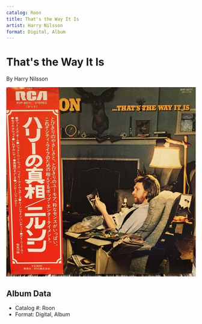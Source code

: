 ```yaml
---
catalog: Roon
title: That's the Way It Is
artist: Harry Nilsson
format: Digital, Album
---
```


# That's the Way It Is

By Harry Nilsson

![](../../assets/albumcovers/Harry_Nilsson-Thats_the_Way_It_Is.png)

## Album Data

- Catalog #: Roon
- Format: Digital, Album

